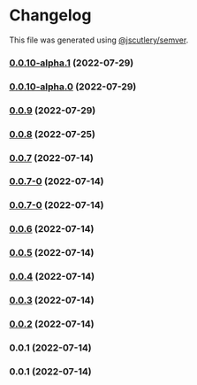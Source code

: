 # Changelog

This file was generated using [@jscutlery/semver](https://github.com/jscutlery/semver).

### [0.0.10-alpha.1](https://github.com/yurikrupnik/nx-go-playground/compare/next-app-0.0.10-alpha.0...next-app-0.0.10-alpha.1) (2022-07-29)

### [0.0.10-alpha.0](https://github.com/yurikrupnik/nx-go-playground/compare/next-app-0.0.9...next-app-0.0.10-alpha.0) (2022-07-29)

### [0.0.9](https://github.com/yurikrupnik/nx-go-playground/compare/next-app-0.0.8...next-app-0.0.9) (2022-07-29)

### [0.0.8](https://github.com/yurikrupnik/nx-go-playground/compare/next-app-0.0.7...next-app-0.0.8) (2022-07-25)

### [0.0.7](https://github.com/yurikrupnik/nx-go-playground/compare/next-app-0.0.7-0...next-app-0.0.7) (2022-07-14)

### [0.0.7-0](https://github.com/yurikrupnik/nx-go-playground/compare/next-app-0.0.7-0...next-app-0.0.7-0) (2022-07-14)

### [0.0.7-0](https://github.com/yurikrupnik/nx-go-playground/compare/next-app-0.0.6...next-app-0.0.7-0) (2022-07-14)

### [0.0.6](https://github.com/yurikrupnik/nx-go-playground/compare/next-app-0.0.5...next-app-0.0.6) (2022-07-14)

### [0.0.5](https://github.com/yurikrupnik/nx-go-playground/compare/next-app-0.0.4...next-app-0.0.5) (2022-07-14)

### [0.0.4](https://github.com/yurikrupnik/nx-go-playground/compare/next-app-0.0.3...next-app-0.0.4) (2022-07-14)

### [0.0.3](https://github.com/yurikrupnik/nx-go-playground/compare/next-app-0.0.2...next-app-0.0.3) (2022-07-14)

### [0.0.2](https://github.com/yurikrupnik/nx-go-playground/compare/next-app-0.0.1...next-app-0.0.2) (2022-07-14)

### 0.0.1 (2022-07-14)

### 0.0.1 (2022-07-14)
